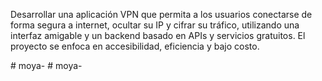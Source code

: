 Desarrollar una aplicación VPN que permita a los usuarios conectarse de forma segura a internet, ocultar su IP y cifrar su tráfico, utilizando una interfaz amigable y un backend basado en APIs y servicios gratuitos. El proyecto se enfoca en accesibilidad, eficiencia y bajo costo.

#   m o y a -  
 #   m o y a -  
 